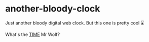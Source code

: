 another-bloody-clock
====================

Just another bloody digital web clock. But this one is pretty cool :hourglass:

What's the [TIME](http://roachhd.github.io/another-bloody-clock) Mr Wolf?
